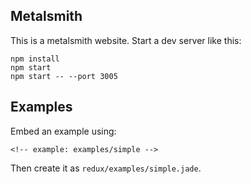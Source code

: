 Metalsmith
----------

This is a metalsmith website. Start a dev server like this:

    npm install
    npm start
    npm start -- --port 3005

Examples
--------

Embed an example using:

    <!-- example: examples/simple -->

Then create it as `redux/examples/simple.jade`.
